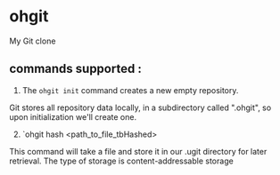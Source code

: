 # ohgit
My Git clone

## commands supported :

1. The `ohgit init` command creates a new empty repository.

Git stores all repository data locally, in a subdirectory called ".ohgit", so upon initialization we'll create one.

2. `ohgit hash <path_to_file_tbHashed>

This command will take a file and store it in our .ugit directory for later retrieval.
The type of storage is content-addressable storage

